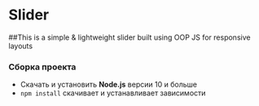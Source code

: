 # Slider

##This is a simple &amp; lightweight slider built using OOP JS for responsive layouts

### Сборка проекта
 * Скачать и установить **Node.js** версии 10 и больше
 * ```npm install``` скачивает и устанавливает зависимости
